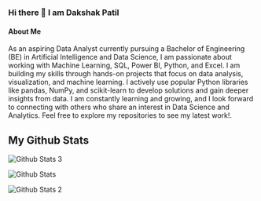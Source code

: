### Hi there 👋 I am Dakshak Patil

#### About Me

As an aspiring Data Analyst currently pursuing a Bachelor of Engineering (BE) in Artificial Intelligence and Data Science, I am passionate about working with Machine Learning, SQL, Power BI, Python, and Excel. I am building my skills through hands-on projects that focus on data analysis, visualization, and machine learning. I actively use popular Python libraries like pandas, NumPy, and scikit-learn to develop solutions and gain deeper insights from data. I am constantly learning and growing, and I look forward to connecting with others who share an interest in Data Science and Analytics. Feel free to explore my repositories to see my latest work!.

## My Github Stats

![Github Stats 3](https://github-readme-stats.vercel.app/api?username=Dakshak-data)

![Github Stats](https://github-readme-streak-stats.herokuapp.com?user=Dakshak-data)

![Github Stats 2](https://github-readme-stats.vercel.app/api/top-langs/?username=Dakshak-data)

<!-- 

Here are some ideas to get you started:

- 🔭 I’m currently working on Data science projects
- 🌱 I’m currently learning Machine learning
- 👯 I’m looking to collaborate on Various Projects
- 💬 Ask me about Python,Machine Learning,Sql,Excel,PowerBI
- 📫 How to reach me: dakshakpatil22@gmail.com

